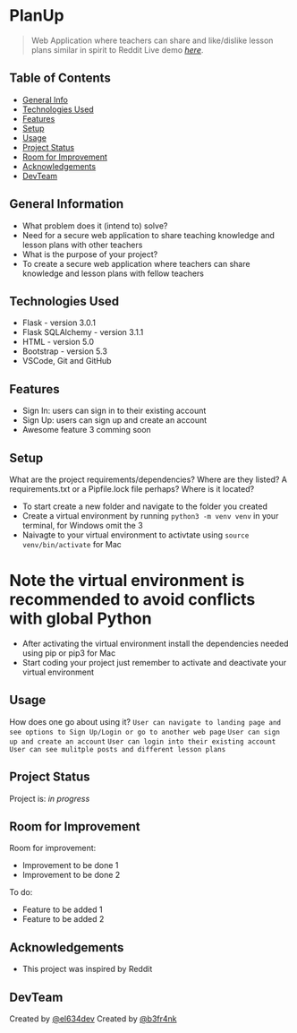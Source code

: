 # PlanUp

> Web Application where teachers can share and like/dislike lesson plans similar in spirit to Reddit
> Live demo [_here_](https://planup.onrender.com/). <!-- If you have the project hosted somewhere, include the link here. -->

## Table of Contents

- [General Info](#general-information)
- [Technologies Used](#technologies-used)
- [Features](#features)
- [Setup](#setup)
- [Usage](#usage)
- [Project Status](#project-status)
- [Room for Improvement](#room-for-improvement)
- [Acknowledgements](#acknowledgements)
- [DevTeam](#DevTeam)

## General Information

- What problem does it (intend to) solve?
- Need for a secure web application to share teaching knowledge and lesson plans with other teachers
- What is the purpose of your project?
- To create a secure web application where teachers can share knowledge and lesson plans with fellow teachers

## Technologies Used

- Flask - version 3.0.1
- Flask SQLAlchemy - version 3.1.1
- HTML - version 5.0
- Bootstrap - version 5.3
- VSCode, Git and GitHub

## Features

- Sign In: users can sign in to their existing account
- Sign Up: users can sign up and create an account
- Awesome feature 3 comming soon

<!--
## Screenshots
![Example screenshot](./img/screenshot.png) -->
<!-- If you have screenshots you'd like to share, include them here. -->

## Setup

What are the project requirements/dependencies? Where are they listed? A requirements.txt or a Pipfile.lock file perhaps? Where is it located?

- To start create a new folder and navigate to the folder you created
- Create a virtual environment by running `python3 -m venv venv` in your terminal, for Windows omit the 3
- Naivagte to your virtual environment to activtate using `source venv/bin/activate` for Mac

# Note the virtual environment is recommended to avoid conflicts with global Python

- After activating the virtual environment install the dependencies needed using pip or pip3 for Mac
- Start coding your project just remember to activate and deactivate your virtual environment

## Usage

How does one go about using it?
`User can navigate to landing page and see options to Sign Up/Login or go to another web page`
`User can sign up and create an account`
`User can login into their existing account`
`User can see mulitple posts and different lesson plans`

## Project Status

Project is: _in progress_

## Room for Improvement

Room for improvement:

- Improvement to be done 1
- Improvement to be done 2

To do:

- Feature to be added 1
- Feature to be added 2

## Acknowledgements

- This project was inspired by Reddit

## DevTeam

Created by [@el634dev](https://github.com/el634dev)
Created by [@b3fr4nk](https://github.com/b3fr4nk)
